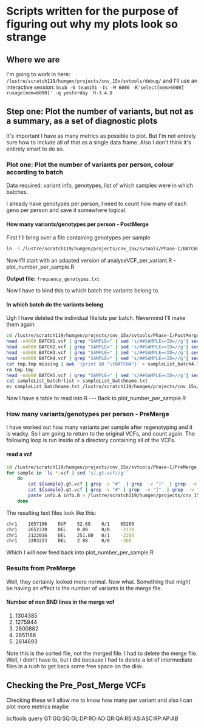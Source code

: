# Scripts written for the purpose of figuring out why my plots look so strange

## Where we are

I'm going to work in here: ```/lustre/scratch119/humgen/projects/cnv_15x/svtools/debug/```
and I'll use an interactive session: ```bsub -G team151 -Is -M 6000 -R'select[mem>6000] rusage[mem=6000]' -q yesterday  R-3.4.0```

## Step one: Plot the number of variants, but not as a summary, as a set of diagnostic plots

It's important I have as many  metrics as possible to plot. But I'm not entirely sure how to include all of that as a single data frame. Also I don't think it's entirely smart to do so.

### Plot one: Plot the number of variants per person, colour according to batch

Data required: variant info, genotypes, list of which samples were in which batches.

I already have genotypes per person, I need to count how many of each geno per person and save it somewhere logical.

#### How many variants/genotypes per person - PostMerge

First I'll bring over a file containing genotypes per sample

``` bash
ln -s /lustre/scratch119/humgen/projects/cnv_15x/svtools/Phase-I/BATCHmerge/WDL_scripts/cromwell-executions/Post_Merge_SV/48e5155e-4aeb-4718-b698-c86a256855ac/call-Sort_Index_VCF/execution/BATCHmerge.AF.CN.GT.nosq.txt ./BATCHmerge.AF.CN.GT.nosq.txt
```

Now I'll start with an adapted version of analyseVCF_per_variant.R - plot_number_per_sample.R

**Output file:** ```frequency_genotypes.txt```

Now I have to bind this to which batch the variants belong to.

#### In which batch do the variants belong

Ugh I have deleted the individual filelists per batch. Nevermind I'll make them again: 

``` bash
cd /lustre/scratch119/humgen/projects/cnv_15x/svtools/Phase-I/PostMerge_vcf/
head -n4000 BATCH1.vcf | grep "SAMPLE=" | sed 's/##SAMPLE=<ID=//g'| sed 's/>//g' | awk '{print $0 "\tBATCH1"}' > sampleList_batch1.list
head -n4000 BATCH2.vcf | grep "SAMPLE=" | sed 's/##SAMPLE=<ID=//g'| sed 's/>//g' | awk '{print $0 "\tBATCH2"}' > sampleList_batch2.list
head -n4000 BATCH3.vcf | grep "SAMPLE=" | sed 's/##SAMPLE=<ID=//g'| sed 's/>//g' | awk '{print $0 "\tBATCH3"}' > sampleList_batch3.list
head -n4000 BATCH4.vcf | grep "SAMPLE=" | sed 's/##SAMPLE=<ID=//g'| sed 's/>//g' > tmp.tmp
cat tmp.tmp missing | awk '{print $0 "\tBATCH4"}' > sampleList_batch4.list
rm tmp.tmp
head -n4000 BATCH5.vcf | grep "SAMPLE=" | sed 's/##SAMPLE=<ID=//g'| sed 's/>//g' | awk '{print $0 "\tBATCH5"}' > sampleList_batch5.list
cat sampleList_batch*list > sampleList_batchname.txt
mv sampleList_batchname.txt /lustre/scratch119/humgen/projects/cnv_15x/svtools/debug/
```

Now I have a table to read into R --- Back to plot_number_per_sample.R

### How many variants/genotypes per person - PreMerge

I have worked out how many variants per sample after regenotyping and it is wacky. So I am going to return to the original VCFs, and count again. The following loop is run inside of a directory containing all of the VCFs.

#### read a vcf

``` bash
cd /lustre/scratch119/humgen/projects/cnv_15x/svtools/Phase-I/PreMerge_vcf/BATCH5
for sample in `ls *.vcf | sed 's/.gt.vcf//g'`
    do
        cat ${sample}.gt.vcf | grep -v "#"  | grep  -v "]"  | grep  -v "\["  | cut -f1,2,5,6,10 | cut -f1 -d: | sed 's/<//g' | sed 's/>//g' > info.A
        cat ${sample}.gt.vcf | grep -v "#" | grep  -v "]"  | grep  -v "\["  | cut -f8 | cut -f2 -d\; | sed 's/SVLEN=//g'  > info.B
        paste info.A info.B > /lustre/scratch119/humgen/projects/cnv_15x/svtools/debug/BATCH5/${sample}_vars.txt
    done
```

The resulting text files look like this:

``` bash
chr1    1657106    DUP    52.68    0/1    65269
chr1    2652330    DEL    0.00     0/0    -2178
chr1    2122016    DEL    251.80   0/1    -2208
chr1    3203223    DEL    2.88     0/0    -360
```

Which I will now feed back into plot_number_per_sample.R

### Results from PreMerge

Well, they certainly looked more normal.
Now what.
Something that might be having an effect is the number of variants in the merge file.

#### Number of non BND lines in the merge vcf

1. 1304385
2. 1275944
3. 2600882
4. 2851188
5. 2614693

Note this is the sorted file, not the merged file. I had to delete the merge file. Well, I didn't have to, but I did because I had to delete a lot of intermediate files in a rush to get back some free space on the disk.

## Checking the Pre_Post_Merge VCFs

Checking these will allow me to know how many per variant and also I can plot more metrics maybe


bcftools query GT:GQ:SQ:GL:DP:RO:AO:QR:QA:RS:AS:ASC:RP:AP:AB
